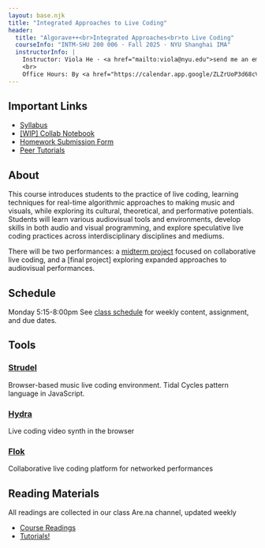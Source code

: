 ```yaml
---
layout: base.njk
title: "Integrated Approaches to Live Coding"
header:
  title: "Algorave++<br>Integrated Approaches<br>to Live Coding"
  courseInfo: "INTM-SHU 200 006 · Fall 2025 · NYU Shanghai IMA"
  instructorInfo: |
    Instructor: Viola He · <a href="mailto:viola@nyu.edu">send me an email</a>
    <br>
    Office Hours: By <a href="https://calendar.app.google/ZLZrUoP3d68cVgNh8" target="_blank">appointment</a><br>
---
```


## Important Links

- [Syllabus](https://docs.google.com/document/d/1as0mChvEE1aiIQ25Vb9vJCI3FbdFj16FWGIggYYNbsg/edit?tab=t.0)
- [[WIP] Collab Notebook](https://pad.riseup.net/p/integrated-livecoding-keep)
- [Homework Submission Form](https://forms.gle/RaqU9RQ5q7Radp736)
- [Peer Tutorials](/tutorials)

## About

This course introduces students to the practice of live coding, learning techniques for real-time algorithmic approaches to making music and visuals, while exploring its cultural, theoretical, and performative potentials. Students will learn various audiovisual tools and environments, develop skills in both audio and visual programming, and explore speculative live coding practices across interdisciplinary disciplines and mediums.

There will be two performances: a [midterm project](/midterm) focused on collaborative live coding, and a [final project] exploring expanded approaches to audiovisual performances.

## Schedule

Monday 5:15-8:00pm
See [class schedule](/schedule-fall2025) for weekly content, assignment, and due dates.

## Tools

<div class="tools-list">
<div class="tool-item">
<h3><a href="https://strudel.cc/">Strudel</a></h3>
<p>Browser-based music live coding environment. Tidal Cycles pattern language in JavaScript.</p>
</div>
<div class="tool-item">
<h3><a href="https://hydra.ojack.xyz/">Hydra</a></h3>
<p>Live coding video synth in the browser</p>
</div>
<div class="tool-item">
<h3><a href="https://flok.cc/">Flok</a></h3>
<p>Collaborative live coding platform for networked performances</p>
</div>
</div>

## Reading Materials

All readings are collected in our class Are.na channel, updated weekly

- [Course Readings](https://www.are.na/viola-he/integrated-approaches-to-live-coding)
- [Tutorials!](/tutorials)

